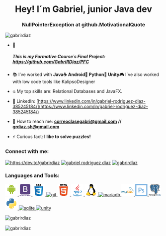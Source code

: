 <h1 align="center">Hey! I´m Gabriel, junior Java dev</h1>
<h3 align="center">NullPointerException at github.MotivationalQuote</h3>

<p align="left"> <img src="https://komarev.com/ghpvc/?username=gabrirdiaz&label=Profile%20views&color=0e75b6&style=flat" alt="gabrirdiaz" /> </p>

- 🌟 <h5>This is my Formative Course´s Final Project: https://github.com/GabriRDiaz/PFC</h5>

- 📚 I’ve worked with **Java☕ Android📱 Python🐍 Unity🎮** I´ve also worked with low code tools like KalipsoDesigner

- 🔝 My top skills are: Relational Databases and JavaFX. 

- 📝 LinkedIn: [https://www.linkedin.com/in/gabriel-rodriguez-diaz-385245184/](https://www.linkedin.com/in/gabriel-rodriguez-diaz-385245184/)

- 📧 How to reach me: **correoclasegabri@gmail.com // grdiaz.sh@gmail.com**

- ⚡ Curious fact: **I like to solve puzzles!**

<h3 align="left">Connect with me:</h3>
<p align="left">
<a href="https://dev.to/https://dev.to/gabrirdiaz" target="blank"><img align="center" src="https://cdn.jsdelivr.net/npm/simple-icons@3.0.1/icons/dev-dot-to.svg" alt="https://dev.to/gabrirdiaz" height="30" width="40" /></a>
<a href="https://linkedin.com/in/gabriel rodríguez díaz" target="blank"><img align="center" src="https://cdn.jsdelivr.net/npm/simple-icons@3.0.1/icons/linkedin.svg" alt="gabriel rodríguez díaz" height="30" width="40" /></a>
<a href="https://stackoverflow.com/users/gabrirdíaz" target="blank"><img align="center" src="https://cdn.jsdelivr.net/npm/simple-icons@3.0.1/icons/stackoverflow.svg" alt="gabrirdíaz" height="30" width="40" /></a>
</p>

<h3 align="left">Languages and Tools:</h3>
<p align="left"> <a href="https://developer.android.com" target="_blank"> <img src="https://raw.githubusercontent.com/devicons/devicon/master/icons/android/android-original-wordmark.svg" alt="android" width="40" height="40"/> </a> <a href="https://getbootstrap.com" target="_blank"> <img src="https://raw.githubusercontent.com/devicons/devicon/master/icons/bootstrap/bootstrap-plain-wordmark.svg" alt="bootstrap" width="40" height="40"/> </a> <a href="https://www.w3schools.com/css/" target="_blank"> <img src="https://raw.githubusercontent.com/devicons/devicon/master/icons/css3/css3-original-wordmark.svg" alt="css3" width="40" height="40"/> </a> <a href="https://git-scm.com/" target="_blank"> <img src="https://www.vectorlogo.zone/logos/git-scm/git-scm-icon.svg" alt="git" width="40" height="40"/> </a> <a href="https://www.w3.org/html/" target="_blank"> <img src="https://raw.githubusercontent.com/devicons/devicon/master/icons/html5/html5-original-wordmark.svg" alt="html5" width="40" height="40"/> </a> <a href="https://www.java.com" target="_blank"> <img src="https://raw.githubusercontent.com/devicons/devicon/master/icons/java/java-original.svg" alt="java" width="40" height="40"/> </a> <a href="https://www.linux.org/" target="_blank"> <img src="https://raw.githubusercontent.com/devicons/devicon/master/icons/linux/linux-original.svg" alt="linux" width="40" height="40"/> </a> <a href="https://mariadb.org/" target="_blank"> <img src="https://www.vectorlogo.zone/logos/mariadb/mariadb-icon.svg" alt="mariadb" width="40" height="40"/> </a> <a href="https://www.mysql.com/" target="_blank"> <img src="https://raw.githubusercontent.com/devicons/devicon/master/icons/mysql/mysql-original-wordmark.svg" alt="mysql" width="40" height="40"/> </a> <a href="https://www.photoshop.com/en" target="_blank"> <img src="https://raw.githubusercontent.com/devicons/devicon/master/icons/photoshop/photoshop-line.svg" alt="photoshop" width="40" height="40"/> </a> <a href="https://www.postgresql.org" target="_blank"> <img src="https://raw.githubusercontent.com/devicons/devicon/master/icons/postgresql/postgresql-original-wordmark.svg" alt="postgresql" width="40" height="40"/> </a> <a href="https://www.python.org" target="_blank"> <img src="https://raw.githubusercontent.com/devicons/devicon/master/icons/python/python-original.svg" alt="python" width="40" height="40"/> </a> <a href="https://www.scala-lang.org" target="_blank"> <a href="https://www.sqlite.org/" target="_blank"> <img src="https://www.vectorlogo.zone/logos/sqlite/sqlite-icon.svg" alt="sqlite" width="40" height="40"/> </a> <a href="https://unity.com/" target="_blank"> <img src="https://www.vectorlogo.zone/logos/unity3d/unity3d-icon.svg" alt="unity" width="40" height="40"/> </a> </p>

<p><img align="center" src="https://github-readme-stats.vercel.app/api/top-langs?username=gabrirdiaz&show_icons=true&locale=en&layout=compact" alt="gabrirdiaz" /></p>

<p><img align="center" src="https://github-readme-streak-stats.herokuapp.com/?user=gabrirdiaz&" alt="gabrirdiaz" /></p>
